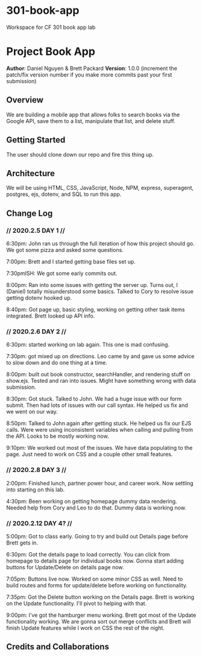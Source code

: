 # 301-book-app
Workspace for CF 301 book app lab

# Project Book App

**Author**: Daniel Nguyen & Brett Packard
**Version**: 1.0.0 (increment the patch/fix version number if you make more commits past your first submission)

## Overview
We are building a mobile app that allows folks to search books via the Google API, save them to a list, manipulate that list, and delete stuff.

## Getting Started
The user should clone down our repo and fire this thing up.

## Architecture
We will be using HTML, CSS, JavaScript, Node, NPM, express, superagent, postgres, ejs, dotenv, and SQL to run this app.

## Change Log
### // 2020.2.5 DAY 1 //
6:30pm: John ran us through the full iteration of how this project should go. We got some pizza and asked some questions.

7:00pm: Brett and I started getting base files set up. 

7:30pmISH: We got some early commits out. 

8:00pm: Ran into some issues with getting the server up. Turns out, I (Daniel) totally misunderstood some basics. Talked to Cory to resolve issue getting dotenv hooked up.

8:40pm: Got page up, basic styling, working on getting other task items integrated. Brett looked up API info.

### // 2020.2.6 DAY 2 //

6:30pm: started working on lab again. This one is mad confusing.

7:30pm: got mixed up on directions. Leo came by and gave us some advice to slow down and do one thing at a time.

8:00pm: built out book constructor, searchHandler, and rendering stuff on show.ejs. Tested and ran into issues. Might have something wrong with data submission.

8:30pm: Got stuck. Talked to John. We had a huge issue with our form submit. Then had lots of issues with our call syntax. He helped us fix and we went on our way.

8:50pm: Talked to John again after getting stuck. He helped us fix our EJS calls. Were were using inconsistent variables when calling and pulling from the API. Looks to be mostly working now.

9:10pm: We worked out most of the issues. We have data populating to the page. Just need to work on CSS and a couple other small features.

### // 2020.2.8 DAY 3 //

2:00pm: Finished lunch, partner power hour, and career work. Now settling into starting on this lab. 

4:30pm: Been working on getting homepage dummy data rendering. Needed help from Cory and Leo to do that. Dummy data is working now. 

### // 2020.2.12 DAY 4? //
 
5:00pm: Got to class early. Going to try and build out Details page before Brett gets in.

6:30pm: Got the details page to load correctly. You can click from homepage to details page for individual books now. Gonna start adding buttons for Update/Delete on details page now.

7:05pm: Buttons live now. Worked on some minor CSS as well. Need to build routes and forms for update/delete before working on functionality.

7:35pm: Got the Delete button working on the Details page. Brett is working on the Update functionality. I'll pivot to helping with that.

9:00pm: I've got the hamburger menu working. Brett got most of the Update functionality working. We are gonna sort out merge conflicts and Brett will finish Update features while I work on CSS the rest of the night.

## Credits and Collaborations
<!-- Give credit (and a link) to other people or resources that helped you build this application. -->
